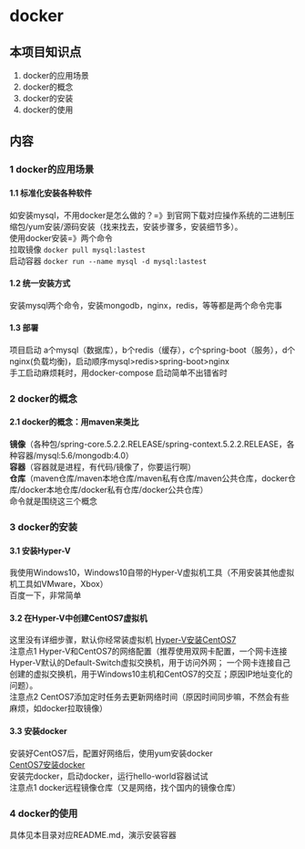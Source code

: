 # docker

## 本项目知识点
1. docker的应用场景  
2. docker的概念  
3. docker的安装  
4. docker的使用  


## 内容
### 1 docker的应用场景
####  1.1 标准化安装各种软件
如安装mysql，不用docker是怎么做的？=》到官网下载对应操作系统的二进制压缩包/yum安装/源码安装（找来找去，安装步骤多，安装细节多）。  
使用docker安装=》两个命令  
拉取镜像 `docker pull mysql:lastest`  
启动容器 `docker run --name mysql -d mysql:lastest`  
  
####  1.2 统一安装方式
安装mysql两个命令，安装mongodb，nginx，redis，等等都是两个命令完事 
 
####  1.3 部署
项目启动 a个mysql（数据库），b个redis（缓存），c个spring-boot（服务），d个nginx(负载均衡)，启动顺序mysql>redis>spring-boot>nginx  
手工启动麻烦耗时，用docker-compose 启动简单不出错省时  


### 2 docker的概念    
#### 2.1 docker的概念：用maven来类比  
**镜像**（各种包/spring-core.5.2.2.RELEASE/spring-context.5.2.2.RELEASE，各种容器/mysql:5.6/mongodb:4.0）  
**容器**（容器就是进程，有代码/镜像了，你要运行啊）  
**仓库**（maven仓库/maven本地仓库/maven私有仓库/maven公共仓库，docker仓库/docker本地仓库/docker私有仓库/docker公共仓库）  
命令就是围绕这三个概念  

### 3 docker的安装  
#### 3.1 安装Hyper-V
我使用Windows10，Windows10自带的Hyper-V虚拟机工具（不用安装其他虚拟机工具如VMware，Xbox）  
百度一下，非常简单  

#### 3.2 在Hyper-V中创建CentOS7虚拟机
这里没有详细步骤，默认你经常装虚拟机
[Hyper-V安装CentOS7](https://blog.csdn.net/c15625012146/article/details/86636439)   
注意点1 Hyper-V和CentOS7的网络配置（推荐使用双网卡配置，一个网卡连接Hyper-V默认的Default-Switch虚拟交换机，用于访问外网；
一个网卡连接自己创建的虚拟交换机，用于Windows10主机和CentOS7的交互；原因IP地址变化的问题）。  
注意点2 CentOS7添加定时任务去更新网络时间（原因时间同步嘛，不然会有些麻烦，如docker拉取镜像）  

#### 3.3 安装docker  
安装好CentOS7后，配置好网络后，使用yum安装docker  
[CentOS7安装docker](https://blog.csdn.net/c15625012146/article/details/86654641)  
安装完docker，启动docker，运行hello-world容器试试  
注意点1 docker远程镜像仓库（又是网络，找个国内的镜像仓库）  
   


### 4 docker的使用  
具体见本目录对应README.md，演示安装容器




